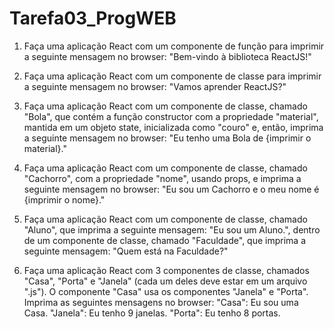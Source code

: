 # Tarefa03_ProgWEB

1) Faça uma aplicação React com um componente de função para imprimir a seguinte mensagem
no browser: "Bem-vindo à biblioteca ReactJS!"

2) Faça uma aplicação React com um componente de classe para imprimir a seguinte mensagem
no browser: "Vamos aprender ReactJS?"

3) Faça uma aplicação React com um componente de classe, chamado "Bola", que contém a
função constructor com a propriedade "material", mantida em um objeto state, inicializada
como "couro" e, então, imprima a seguinte mensagem no browser: "Eu tenho uma Bola de
{imprimir o material}."

4) Faça uma aplicação React com um componente de classe, chamado "Cachorro", com a
propriedade "nome", usando props, e imprima a seguinte mensagem no browser: "Eu sou um
Cachorro e o meu nome é {imprimir o nome}."

5) Faça uma aplicação React com um componente de classe, chamado "Aluno", que imprima a
seguinte mensagem: "Eu sou um Aluno.", dentro de um componente de classe, chamado
"Faculdade", que imprima a seguinte mensagem: "Quem está na Faculdade?"

6) Faça uma aplicação React com 3 componentes de classe, chamados "Casa", "Porta" e "Janela"
(cada um deles deve estar em um arquivo ".js"). O componente "Casa" usa os componentes
"Janela" e "Porta". Imprima as seguintes mensagens no browser:
"Casa": Eu sou uma Casa.
"Janela": Eu tenho 9 janelas.
"Porta": Eu tenho 8 portas.
